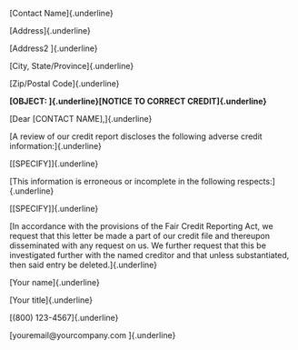 [Contact Name]{.underline}

[Address]{.underline}

[Address2 ]{.underline}

[City, State/Province]{.underline}

[Zip/Postal Code]{.underline}

**[OBJECT: ]{.underline}[NOTICE TO CORRECT CREDIT]{.underline}**

[Dear \[CONTACT NAME\],]{.underline}

[A review of our credit report discloses the following adverse credit
information:]{.underline}

[\[SPECIFY\]]{.underline}

[This information is erroneous or incomplete in the following
respects:]{.underline}

[\[SPECIFY\]]{.underline}

[In accordance with the provisions of the Fair Credit Reporting Act, we
request that this letter be made a part of our credit file and thereupon
disseminated with any request on us. We further request that this be
investigated further with the named creditor and that unless
substantiated, then said entry be deleted.]{.underline}

[Your name]{.underline}

[Your title]{.underline}

[(800) 123-4567]{.underline}

[youremail\@yourcompany.com ]{.underline}
